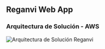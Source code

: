 ## Reganvi Web App

### Arquitectura de Solución - AWS
![Arquitectura de Solución Reganvi](https://reganvi-web-app.s3.amazonaws.com/images/AS_Reganvi.png)
